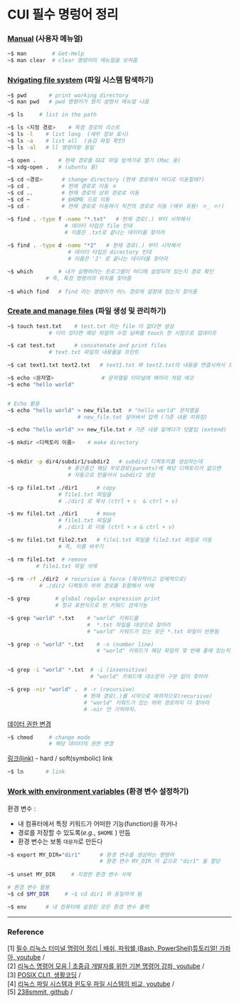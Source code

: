 

# CUI 필수 명렁어 정리  

### [Manual](https://youtu.be/EL6AQl-e3AQ?t=274) (사용자 메뉴얼) 

```bash 
~$ man        # Get-Help
~$ man clear  # clear 명령어의 메뉴얼을 보여줌 
```



### [Nvigating file system](https://youtu.be/EL6AQl-e3AQ?t=351) (파일 시스템 탐색하기)

```bash 
~$ pwd       # print working directory 
~$ man pwd   # pwd 명령어가 뭔지 설명서 메뉴얼 나옴 
```

```bash
~$ ls     # list in the path 

~$ ls <지정 경로>    # 특정 경로의 리스트 
~$ ls -l    # list long  (세부 정보 표시)
~$ ls -a    # list all  (숨김 파일 확인)
~$ ls -al   # ll 명령어랑 동일 
```

```bash 
~$ open .       # 현재 경로를 GUI 파일 탐색기로 열기 (Mac 용)
~$ xdg-open .   # (ubuntu 용)
```

```bash
~$ cd <경로>      # change directory (현재 경로에서 어디로 이동할래?)
~$ cd .          # 현재 경로로 이동 ㅎ 
~$ cd ..         # 현재 경로의 상위 경로로 이동 
~$ cd ~          # $HOME 으로 이동 
~$ cd -          # 현재 경로로 이동하기 직전의 경로로 이동 (매우 유용! ㅇ_ ㅇ!)
```

```bash
~$ find . -type f -name "*.txt"   # 현재 경로(.) 부터 시작해서 
				  # 데이터 타입은 file 인데 
				  # 이름은 .txt로 끝나는 데이터를 찾아라 
								  
~$ find . -type d -name "*2"   # 현재 경로(.) 부터 시작해서 
			       # 데이터 타입은 directory 인데 
			       # 이름은 '2' 로 끝나는 데이터를 찾아라 								  
```

```bash 
~$ which        # 내가 실행하려는 프로그램이 어디에 설정되어 있는지 경로 확인 
	        # 즉, 특정 명령어의 위치를 찾아줌 
				
~$ which find   # find 라는 명령어가 어느 경로에 설정돼 있는지 찾아줌 		

```



### [Create and manage files](https://youtu.be/EL6AQl-e3AQ) (파일 생성 및 관리하기)

```bash
~$ touch test.txt    # test.txt 라는 file 이 없다면 생성 
		     # 이미 있다면 해당 파일의 수정 날짜를 touch 한 시점으로 업데이트 			 
```

```bash 
~$ cat test.txt      # concatenate and print files 
		     # text.txt 파일의 내용물을 프린트 

~$ cat text1.txt text2.txt   # text1.txt 와 text2.txt의 내용을 연결시켜서 프린트 
```

 ```bash 
 ~$ echo <문자열> 				 # 문자열을 터미널에 메아리 처럼 에코 
 ~$ echo "hello world"  
 
 
 # Echo 활용 
 ~$ echo "hello world" > new_file.txt  # "hello world" 문자열을 
 				       # new_file.txt 덮어써서 입력 (기존 내용 지워짐)
 
 ~$ echo "hello world" >> new_file.txt # 기존 내용 밑에다가 덧붙임 (extend)
 ```

```bash 
~$ mkdir <디렉토리 이름>    # make directory 


~$ mkdir -p dir4/subdir1/subdir2   # subdir2 디렉토리를 생성하는데 
				   # 중간중간 해당 부모경로(parents)에 해당 디렉토리가 없으면 
				   # 자동으로 만들어서 subdir2 생성						  
```

```bash 
~$ cp file1.txt ./dir1      # copy 
			    # file1.txt 파일을 
			    # ./dir1 로 복사 (ctrl + c  & ctrl + v)

~$ mv file1.txt ./dir1      # move 
			    # file1.txt 파일을 
			    # ./dir1 로 이동 (ctrl + x & ctrl + v)

~$ mv file1.txt file2.txt   # file1.txt 파일을 file2.txt 파일로 이동 
			    # 즉, 이름 바꾸기 
```

```bash 
~$ rm file1.txt  # remove 
		 # file1.txt 파일 삭제 
                                
~$ rm -rf ./dir2  # recursive & force (재귀적이고 강제적으로)            
		  # ./dir2 디렉토리 하위 경로를 포함해서 삭제 
```

```bash 
~$ grep        # global regular expression print 
			   # 정규 표현식으로 된 키워드 검색기능 

~$ grep "world" *.txt    # "world" 키워드를  
						 #  *.txt 파일을 대상으로 찾아라 
						 # "world" 키워드가 있는 모든 *.txt 파일이 반환됨 

~$ grep -n "world" *.txt    # -n (number line)
							# "world" 키워드가 해당 파일의 몇 번째 줄에 있는지 표시


~$ grep -i "world" *.txt  # -i (insensitive)
						  # "world" 키워드에 대소문자 구분 없이 찾아라 

~$ grep -nir "world" .  # -r (recursive)
						# 현재 경로(.)를 시작으로 재귀적으로(recursive)
						# "world" 키워드가 있는 하위 경로까지 다 찾아라
						# -nir 만 기억하자. 
```



[데이터 권한 변경](https://youtu.be/9_KIdQ8abH4?t=248) 

```bash
~$ chmod     # change mode 
			 # 해당 데이터의 권한 변경 
```



[링크(link)](https://youtu.be/9_KIdQ8abH4) - hard / soft(symbolic) link 

```bash 
~$ ln       # link 
```



### [Work with environment variables](https://youtu.be/EL6AQl-e3AQ?t=1252) (환경 변수 설정하기)

환경 변수 :

* 내 컴퓨터에서 특정 키워드가 어떠한 기능(function)을 하거나 
* 경로를 저장할 수 있도록(*e.g.*, ```$HOME``` ) 만듬
* 환경 변수는 보통 ```대문자```로 만든다

```bash
~$ export MY_DIR="dir1"      # 환경 변수를 생성하는 명령어 
							 # 환경 변수 MY_DIR 의 값으로 "dir1" 을 할당 
							 
~$ unset MY_DIR     # 지정한 환경 변수 삭제

# 환경 변수 활용
~$ cd $MY_DIR     # ~$ cd dir1 와 동일하게 됨  
```

```bash
~$ env      # 내 컴퓨터에 설정된 모든 환경 변수 출력 
```















***

### Reference 

[1] [필수 리눅스 터미널 명렁어 정리 | 배쉬, 파워쉘 (Bash, PowerShell)튜토리얼! 가좌아, youtube](https://youtu.be/EL6AQl-e3AQ) / <br/>
[2] [리눅스 명령어 모음 | 초중급 개발자를 위한 기본 명령어 강좌, youtube](https://youtu.be/9_KIdQ8abH4) / <br/>
[3] [POSIX CLI1, 생활코딩](https://youtube.com/playlist?list=PLuHgQVnccGMBYk9U5yU6fljdZTPPRBy4n) / <br/>
[4] [리눅스 파일 시스템과 윈도우 파일 시스템의 비교, youtube](https://youtu.be/hZ6j_g_O3Ts?t=347) / <br/>
[5] [238smmit, github](https://github.com/237summit/linux) / <br/>

